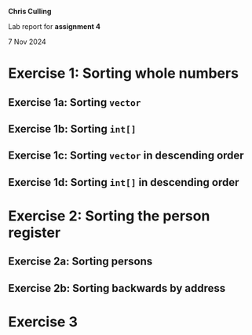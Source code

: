 **Chris Culling**

Lab report for **assignment 4**

7 Nov 2024

# Exercise 1: Sorting whole numbers

## Exercise 1a: Sorting `vector`

## Exercise 1b: Sorting `int[]`

## Exercise 1c: Sorting `vector` in descending order

## Exercise 1d: Sorting `int[]` in descending order

# Exercise 2: Sorting the person register

## Exercise 2a: Sorting persons

## Exercise 2b: Sorting backwards by address

# Exercise 3

